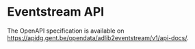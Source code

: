 # Eventstream API

The OpenAPI specification is available on https://apidg.gent.be/opendata/adlib2eventstream/v1/api-docs/.
